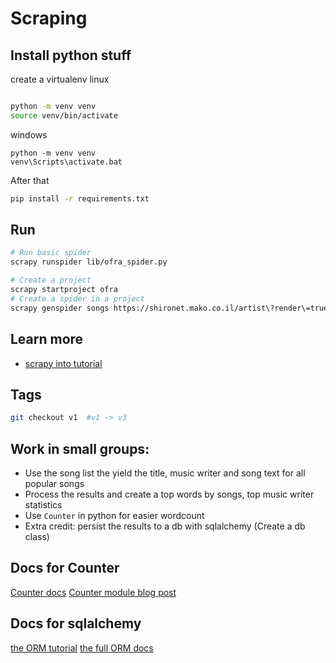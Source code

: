 # Scraping
## Install python stuff

create a virtualenv
linux 
```bash

python -m venv venv
source venv/bin/activate

```

windows

```
python -m venv venv
venv\Scripts\activate.bat
```

After that
```bash
pip install -r requirements.txt
```
## Run

```bash
# Run basic spider
scrapy runspider lib/ofra_spider.py
```

```bash
# Create a project
scrapy startproject ofra
# Create a spider in a project
scrapy genspider songs https://shironet.mako.co.il/artist\?render\=true\&type\=works\&lang\=1\&prfid\=820\&class\=4\&sort\=popular\&page\=1

```
## Learn more

* [scrapy into tutorial](https://docs.scrapy.org/en/latest/intro/tutorial.html)


## Tags

```bash
git checkout v1  #v1 -> v3

```

## Work in small groups:

* Use the song list the yield the title, music writer and song text for all popular songs
* Process the results and create a top words by songs, top music writer statistics
* Use `Counter` in python for easier wordcount
* Extra credit: persist the results to a db with sqlalchemy (Create a db class)

## Docs for Counter
[Counter docs](https://docs.python.org/3/library/collections.html#collections.Counter)
[Counter module blog post](https://pymotw.com/3/collections/counter.html)
## Docs for sqlalchemy

[the ORM tutorial](https://docs.sqlalchemy.org/en/13/orm/tutorial.html)
[the full ORM docs](https://docs.sqlalchemy.org/en/13/orm/)
